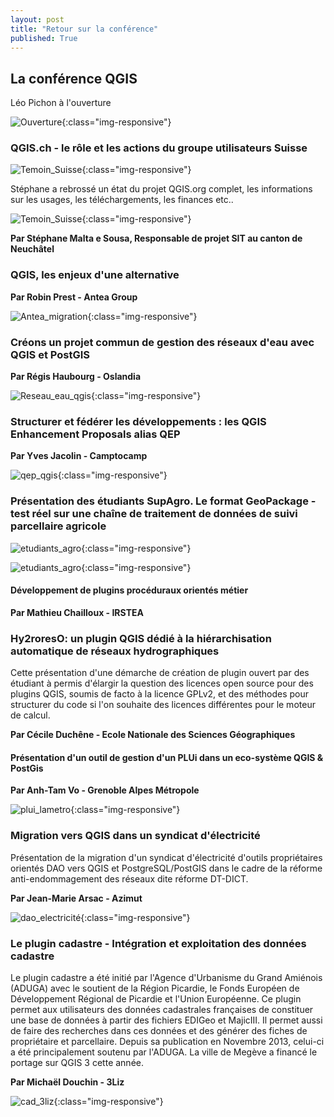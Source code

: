 ```yaml
---
layout: post
title: "Retour sur la conférence"
published: True
---
```


## La conférence QGIS

Léo Pichon à l'ouverture

![Ouverture](/images/conf/leo_ouverture.jpg){:class="img-responsive"}



### QGIS.ch - le rôle et les actions du groupe utilisateurs Suisse

![Temoin_Suisse](/images/conf/qgis_ch.jpg){:class="img-responsive"}

Stéphane a rebrossé un état du projet QGIS.org complet, les informations sur les usages, les téléchargements, les finances etc..

![Temoin_Suisse](/images/conf/qgis_ch2.jpg){:class="img-responsive"}



**Par Stéphane Malta e Sousa, Responsable de projet SIT au canton de Neuchâtel**

### QGIS, les enjeux d'une alternative

**Par Robin Prest - Antea Group**

![Antea_migration](/images/conf/antea.jpg){:class="img-responsive"}


### Créons un projet commun de gestion des réseaux d'eau avec QGIS et PostGIS

**Par Régis Haubourg - Oslandia**

![Reseau_eau_qgis](/images/conf/application_reseaux_oslandia.jpg){:class="img-responsive"}


### Structurer et fédérer les développements : les QGIS Enhancement Proposals alias QEP

**Par Yves Jacolin - Camptocamp**


![qep_qgis](/images/conf/qep_camp.jpg){:class="img-responsive"}


### Présentation des étudiants SupAgro. Le format GeoPackage - test réel sur une chaîne de traitement de données de suivi parcellaire agricole 

![etudiants_agro](/images/conf/etudiants_agro.jpg){:class="img-responsive"}


![etudiants_agro](/images/conf/etudiants_agro1.jpg){:class="img-responsive"}


#### Développement de plugins procéduraux orientés métier


**Par Mathieu Chailloux - IRSTEA**


### Hy2roresO: un plugin QGIS dédié à la hiérarchisation automatique de réseaux hydrographiques

Cette présentation d'une démarche de création de plugin ouvert par des étudiant à permis d'élargir la question des licences open source pour des plugins QGIS, soumis de facto à la licence GPLv2, et des méthodes pour structurer du code si l'on souhaite des licences différentes pour le moteur de calcul. 

**Par Cécile Duchêne - Ecole Nationale des Sciences Géographiques**


#### Présentation d'un outil de gestion d'un PLUi dans un eco-système QGIS & PostGis

**Par Anh-Tam Vo - Grenoble Alpes Métropole**

![plui_lametro](/images/conf/plui_lametro.jpg){:class="img-responsive"}


### Migration vers QGIS dans un syndicat d'électricité

Présentation de la migration d'un syndicat d'électricité d'outils propriétaires orientés DAO vers QGIS et PostgreSQL/PostGIS dans le cadre de la réforme anti-endommagement des réseaux dite réforme DT-DICT.

**Par Jean-Marie Arsac - Azimut**

![dao_electricité](/images/conf/dao_azimut.jpg){:class="img-responsive"}

### Le plugin cadastre - Intégration et exploitation des données cadastre

Le plugin cadastre a été initié par l'Agence d'Urbanisme du Grand Amiénois (ADUGA) avec le soutient de la Région Picardie, le Fonds Européen de Développement Régional de Picardie et l'Union Européenne.
Ce plugin permet aux utilisateurs des données cadastrales françaises de constituer une base de données à partir des fichiers EDIGeo et MajicIII. Il permet aussi de faire des recherches dans ces données et des générer des fiches de propriétaire et parcellaire.
Depuis sa publication en Novembre 2013, celui-ci a été principalement soutenu par l'ADUGA. La ville de Megève a financé le portage sur QGIS 3 cette année.

**Par Michaël Douchin - 3Liz**

![cad_3liz](/images/conf/cadastre_3liz.jpg){:class="img-responsive"}
